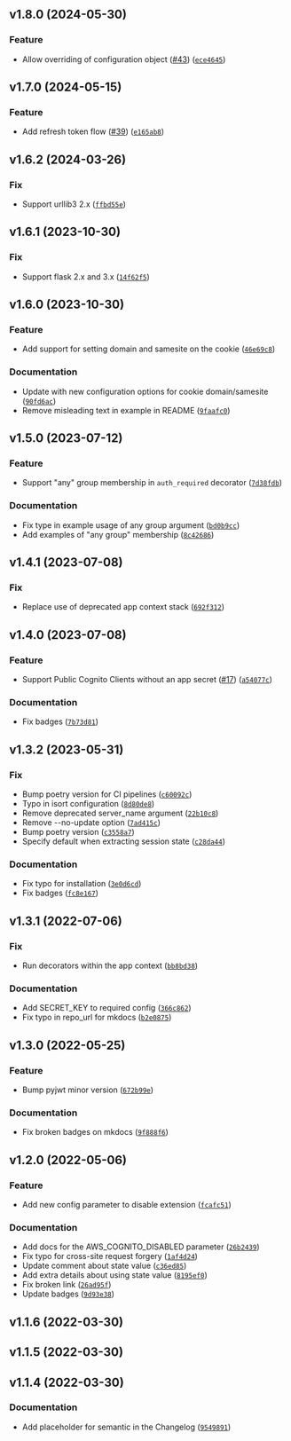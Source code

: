 <!--next-version-placeholder-->

## v1.8.0 (2024-05-30)

### Feature

* Allow overriding of configuration object ([#43](https://github.com/mblackgeo/flask-cognito-lib/issues/43)) ([`ece4645`](https://github.com/mblackgeo/flask-cognito-lib/commit/ece4645a1aea239fddfd15720e68ddf3e9814d28))

## v1.7.0 (2024-05-15)

### Feature

* Add refresh token flow ([#39](https://github.com/mblackgeo/flask-cognito-lib/issues/39)) ([`e165ab8`](https://github.com/mblackgeo/flask-cognito-lib/commit/e165ab827d6e99da1f8416900d1a572625147e49))

## v1.6.2 (2024-03-26)

### Fix

* Support urllib3 2.x ([`ffbd55e`](https://github.com/mblackgeo/flask-cognito-lib/commit/ffbd55eb2f141151d3d0ef4394b445a7aa8cc821))

## v1.6.1 (2023-10-30)

### Fix

* Support flask 2.x and 3.x ([`14f62f5`](https://github.com/mblackgeo/flask-cognito-lib/commit/14f62f5469a96d871bcbca3a8d117011d459dd62))

## v1.6.0 (2023-10-30)
### Feature

* Add support for setting domain and samesite on the cookie ([`46e69c8`](https://github.com/mblackgeo/flask-cognito-lib/commit/46e69c8792c81b251c211b51979f0e0e4105a99a))

### Documentation

* Update with new configuration options for cookie domain/samesite ([`90fd6ac`](https://github.com/mblackgeo/flask-cognito-lib/commit/90fd6ace96a0c0fee275ec2f1f8b08d0e8e2d3e7))
* Remove misleading text in example in README ([`9faafc0`](https://github.com/mblackgeo/flask-cognito-lib/commit/9faafc0bf12bcfc7b0e9fc1cd03ef4944289fb22))

## v1.5.0 (2023-07-12)
### Feature

* Support "any" group membership in `auth_required` decorator ([`7d38fdb`](https://github.com/mblackgeo/flask-cognito-lib/commit/7d38fdb24593f96f66421b7974fe29c0a1e58ae0))

### Documentation

* Fix type in example usage of any group argument ([`bd0b9cc`](https://github.com/mblackgeo/flask-cognito-lib/commit/bd0b9cccb3f6476743cdf63c074e809b78a7ed8b))
* Add examples of "any group" membership ([`8c42686`](https://github.com/mblackgeo/flask-cognito-lib/commit/8c42686bc52336b5feeb8275514a77bca4678ae6))

## v1.4.1 (2023-07-08)
### Fix

* Replace use of deprecated app context stack ([`692f312`](https://github.com/mblackgeo/flask-cognito-lib/commit/692f312e5bb8f34080d44d2aed30ff43926a62b2))

## v1.4.0 (2023-07-08)
### Feature

* Support Public Cognito Clients without an app secret ([#17](https://github.com/mblackgeo/flask-cognito-lib/issues/17)) ([`a54077c`](https://github.com/mblackgeo/flask-cognito-lib/commit/a54077c34ff43c211bea1dcd836daecde58e4fee))

### Documentation

* Fix badges ([`7b73d81`](https://github.com/mblackgeo/flask-cognito-lib/commit/7b73d81f8329aaaa19a96d8282578f2055a962ec))

## v1.3.2 (2023-05-31)
### Fix

* Bump poetry version for CI pipelines ([`c60092c`](https://github.com/mblackgeo/flask-cognito-lib/commit/c60092c6d7a041e8fdb7be29fc770d652dfe98fc))
* Typo in isort configuration ([`8d80de8`](https://github.com/mblackgeo/flask-cognito-lib/commit/8d80de8858bafb298b94249dd4d5d4a80da11120))
* Remove deprecated server_name argument ([`22b10c8`](https://github.com/mblackgeo/flask-cognito-lib/commit/22b10c8e4dbcb66ae9d26f614c419208e9eed806))
* Remove --no-update option ([`7ad415c`](https://github.com/mblackgeo/flask-cognito-lib/commit/7ad415c98c1a25edebb3c9a87c7cfa8545b19a6f))
* Bump poetry version ([`c3558a7`](https://github.com/mblackgeo/flask-cognito-lib/commit/c3558a7ccfeafad6690520eb1f130860f9578296))
* Specify default when extracting session state ([`c28da44`](https://github.com/mblackgeo/flask-cognito-lib/commit/c28da44afaccbc6259f75edf407447afbbf3d12c))

### Documentation

* Fix typo for installation ([`3e0d6cd`](https://github.com/mblackgeo/flask-cognito-lib/commit/3e0d6cd1dfab4155c6682e5d0c34c429ef2a51be))
* Fix badges ([`fc8e167`](https://github.com/mblackgeo/flask-cognito-lib/commit/fc8e1674e8e0a90e2dcf6987d7b43634dd566f32))

## v1.3.1 (2022-07-06)
### Fix
* Run decorators within the app context ([`bb8bd38`](https://github.com/mblackgeo/flask-cognito-lib/commit/bb8bd381ef6a49d39f82babf8a86091e4cd557f3))

### Documentation
* Add SECRET_KEY to required config ([`366c862`](https://github.com/mblackgeo/flask-cognito-lib/commit/366c862f133ebf8f4c4908ded96fbd51ec4f8f4e))
* Fix typo in repo_url for mkdocs ([`b2e0875`](https://github.com/mblackgeo/flask-cognito-lib/commit/b2e08754914f4ffc28795d2288cd72feec858d7b))

## v1.3.0 (2022-05-25)
### Feature
* Bump pyjwt minor version ([`672b99e`](https://github.com/mblackgeo/flask-cognito-lib/commit/672b99eca5d2865ca96e064f21bda68378b25328))

### Documentation
* Fix broken badges on mkdocs ([`9f888f6`](https://github.com/mblackgeo/flask-cognito-lib/commit/9f888f6d37c22c4ac1bb2f96a11b6b69cf63f71f))

## v1.2.0 (2022-05-06)
### Feature
* Add new config parameter to disable extension ([`fcafc51`](https://github.com/mblackgeo/flask-cognito-lib/commit/fcafc510e80ee901885e324d180aed3529fbcdbc))

### Documentation
* Add docs for the AWS_COGNITO_DISABLED parameter ([`26b2439`](https://github.com/mblackgeo/flask-cognito-lib/commit/26b2439078cd9affd1d3fcdff54d195838a92af0))
* Fix typo for cross-site request forgery ([`1af4d24`](https://github.com/mblackgeo/flask-cognito-lib/commit/1af4d241d5b5a7ce8ccfba1748ba9fce06bf22d1))
* Update comment about state value ([`c36ed85`](https://github.com/mblackgeo/flask-cognito-lib/commit/c36ed85bdfdc8e3c866a1971c552c79ced9f1b9f))
* Add extra details about using state value ([`8195ef0`](https://github.com/mblackgeo/flask-cognito-lib/commit/8195ef03e75b39063a68996bdb31f0a8b0e9dd2c))
* Fix broken link ([`26ad95f`](https://github.com/mblackgeo/flask-cognito-lib/commit/26ad95fe2d74259857029fb4f34c45eb71f0f20a))
* Update badges ([`9d93e38`](https://github.com/mblackgeo/flask-cognito-lib/commit/9d93e38eefed0af8a24e167dfa9ad5139badc997))

## v1.1.6 (2022-03-30)


## v1.1.5 (2022-03-30)


## v1.1.4 (2022-03-30)
### Documentation
* Add placeholder for semantic in the Changelog ([`9549891`](https://github.com/mblackgeo/flask-cognito-lib/commit/9549891f0be93b8993b3c7643de8280de2d4f742))